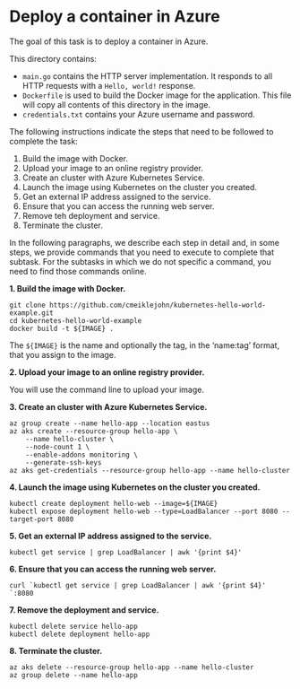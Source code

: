 # Deploy a container in Azure

The goal of this task is to deploy a container in Azure. 

This directory contains:

- `main.go` contains the HTTP server implementation. It responds to all HTTP
  requests with a  `Hello, world!` response.
- `Dockerfile` is used to build the Docker image for the application. This file will copy all contents of this directory in the image.
- `credentials.txt` contains your Azure username and password.

The following instructions indicate the steps that need to be followed to complete the task:
1. Build the image with Docker.
2. Upload your image to an online registry provider.
3. Create an cluster with Azure Kubernetes Service.
4. Launch the image using Kubernetes on the cluster you created.
5. Get an external IP address assigned to the service.
6. Ensure that you can access the running web server.
7. Remove teh deployment and service.
8. Terminate the cluster.

In the following paragraphs, we describe each step in detail and, in some steps, we provide commands that you need to execute to complete that subtask. For the subtasks in which we do not specific a command, you need to find those commands online.

**1. Build the image with Docker.**

```
git clone https://github.com/cmeiklejohn/kubernetes-hello-world-example.git
cd kubernetes-hello-world-example
docker build -t ${IMAGE} . 
```

The ``` ${IMAGE} ``` is the name and optionally the tag, in the ‘name:tag’ format, that you assign to the image.

**2. Upload your image to an online registry provider.**

You will use the command line to upload your image.

**3. Create an cluster with Azure Kubernetes Service.**

```
az group create --name hello-app --location eastus
az aks create --resource-group hello-app \
    --name hello-cluster \
    --node-count 1 \
    --enable-addons monitoring \
    --generate-ssh-keys
az aks get-credentials --resource-group hello-app --name hello-cluster
```

**4. Launch the image using Kubernetes on the cluster you created.**

```
kubectl create deployment hello-web --image=${IMAGE}
kubectl expose deployment hello-web --type=LoadBalancer --port 8080 --target-port 8080
```

**5. Get an external IP address assigned to the service.**

```
kubectl get service | grep LoadBalancer | awk '{print $4}' 
```

**6. Ensure that you can access the running web server.**

```
curl `kubectl get service | grep LoadBalancer | awk '{print $4}' `:8080
```


**7. Remove the deployment and service.**

```
kubectl delete service hello-app
kubectl delete deployment hello-app
```

**8. Terminate the cluster.**

```
az aks delete --resource-group hello-app --name hello-cluster
az group delete --name hello-app
```
